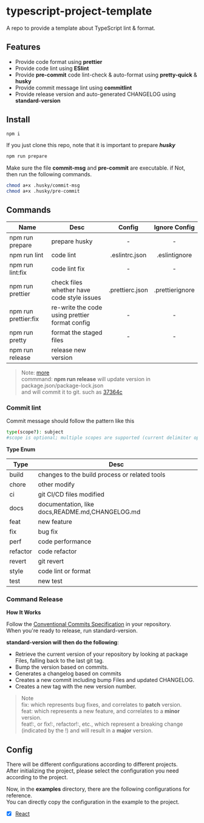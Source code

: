 # typescript-project-template

A repo to provide a template about TypeScript lint &amp; format.

## Features

- Provide code format using **prettier**
- Provide code lint using **ESlint**
- Provide **pre-commit** code lint-check & auto-format using **pretty-quick** & **husky**
- Provide commit message lint using **commitlint**
- Provide release version and auto-generated CHANGELOG using **standard-version**

## Install

```sh
npm i
```

If you just clone this repo, note that it is important to prepare **_husky_**

```sh
npm run prepare
```

Make sure the file **commit-msg** and **pre-commit** are executable.
if Not, then run the following commands.

```sh
chmod a+x .husky/commit-msg
chmod a+x .husky/pre-commit
```

## Commands

| Name                 | Desc                                           |     Config      |  Ignore Config  |
| -------------------- | ---------------------------------------------- | :-------------: | :-------------: |
| npm run prepare      | prepare husky                                  |        -        |        -        |
| npm run lint         | code lint                                      | .eslintrc.json  |  .eslintignore  |
| npm run lint:fix     | code lint fix                                  |        -        |        -        |
| npm run prettier     | check files whether have code style issues     | .prettierc.json | .prettierignore |
| npm run prettier:fix | re-write the code using prettier format config |        -        |        -        |
| npm run pretty       | format the staged files                        |        -        |        -        |
| npm run release      | release new version                            |                 |                 |

> Note: [more](#command-release)  
> commmand: **npm run release** will update version in package.json/package-lock.json  
> and will commit it to git. such as [37364c](https://github.com/sanjayheaven/typescript-project-template/commit/37364c602e5209b6ccb3f5cc466cb92ac2fa19d9)

### Commit lint

Commit message should follow the pattern like this

```sh
type(scope?): subject
#scope is optional; multiple scopes are supported (current delimiter options: "/", "\" and ",")
```

**Type Enum**

| Type     | Desc                                            |
| -------- | ----------------------------------------------- |
| build    | changes to the build process or related tools   |
| chore    | other modify                                    |
| ci       | git CI/CD files modified                        |
| docs     | documentation, like docs,README.md,CHANGELOG.md |
| feat     | new feature                                     |
| fix      | bug fix                                         |
| perf     | code performance                                |
| refactor | code refactor                                   |
| revert   | git revert                                      |
| style    | code lint or format                             |
| test     | new test                                        |

### Command Release

**How It Works**

Follow the [Conventional Commits Specification](https://github.com/conventional-changelog/standard-version#:~:text=Conventional%20Commits%20Specification) in your repository.  
When you're ready to release, run standard-version.

**standard-version will then do the following**:

- Retrieve the current version of your repository by looking at package Files, falling back to the last git tag.
- Bump the version based on commits.
- Generates a changelog based on commits
- Creates a new commit including bump Files and updated CHANGELOG.
- Creates a new tag with the new version number.

> Note  
> fix: which represents bug fixes, and correlates to **patch** version.  
> feat: which represents a new feature, and correlates to a **minor** version.  
> feat!:, or fix!:, refactor!:, etc., which represent a breaking change (indicated by the !) and will result in a **major** version.

## Config

There will be different configurations according to different projects.  
After initializing the project, please select the configuration you need according to the project.

Now, in the **examples** directory, there are the following configurations for reference.  
You can directly copy the configuration in the example to the project.

- [x] [React](./examples/React)
